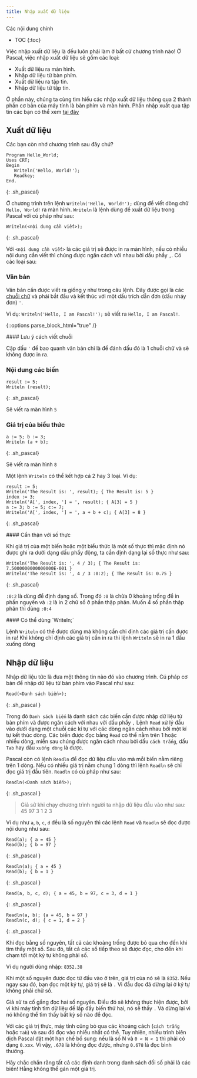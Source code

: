 ```yaml
---
title: Nhập xuất dữ liệu
---
```


Các nội dung chính
- TOC
{:toc}

Việc nhập xuất dữ liệu là đều luôn phải làm ở bất cứ chương trình nào! Ở Pascal, việc nhập xuất dữ liệu sẽ gồm các loại:

- Xuất dữ liệu ra màn hình.
- Nhập dữ liệu từ bàn phím.
- Xuất dữ liệu ra tập tin.
- Nhập dữ liệu từ tập tin.

Ở phần này, chúng ta cùng tìm hiểu các nhập xuất dữ liệu thông qua 2 thành phần cơ bản của máy tính là bàn phím và màn hình. Phần nhập xuất qua tập tin các bạn có thể xem [tại đây](/dev/pascal/files)

## Xuất dữ liệu

Các bạn còn nhớ chương trình sau đây chứ?

```
Program Hello_World;
Uses CRT;
Begin
   Writeln('Hello, World!');
   Readkey;
End.
```
{: .sh_pascal}

Ở chương trình trên lệnh `Writeln('Hello, World!');` dùng để viết dòng chữ `Hello, World!` ra màn hình. `Writeln` là lệnh dùng để xuất dữ liệu trong Pascal với cú pháp như sau:

```
Writeln(<nội dung cần viết>);
```
{: .sh_pascal}

Với `<nội dung cần viết>` là các giá trị sẽ được in ra màn hình, nếu có nhiều nội dung cần viết thì chúng được ngăn cách với nhau bởi dấu phẩy `,`. Có các loại sau:

### Văn bản

Văn bản cần được viết ra giống y như trong câu lệnh. Đây được gọi là các [chuỗi chữ](/dev/pascal/strings) và phải bắt đầu và kết thúc với một dấu trích dẫn đơn (dấu nháy đơn) `'`.

Ví dụ: `Writeln('Hello, I am Pascal!');` sẽ viết ra `Hello, I am Pascal!`.

{::options parse_block_html="true" /}
<div class="note info">
#### Lưu ý cách viết chuỗi

Cặp dấu `'` để bao quanh văn bản chỉ là để đánh dấu đó là 1 chuỗi chữ và sẽ không được in ra.
</div>

### Nội dung các biến

```
result := 5;
Writeln (result);
```
{: .sh_pascal}

Sẽ viết ra màn hình `5`

### Giá trị của biểu thức

```
a := 5; b := 3;
Writeln (a + b);
```
{: .sh_pascal}

Sẽ viết ra màn hình `8`

Một lệnh `Writeln` có thể kết hợp cả 2 hay 3 loại. Ví dụ:

```
result := 5;
Writeln('The Result is: ', result); { The Result is: 5 }
index := 3;
Writeln('A[', index, '] = ', result); { A[3] = 5 }
a := 3; b := 5; c:= 7;
Writeln('A[', index, '] = ', a + b + c); { A[3] = 8 }
```
{: .sh_pascal}

<div class="note warning">
#### Cẩn thận với số thực

Khi giá trị của một biến hoặc một biểu thức là một số thực thì mặc định nó được ghi ra dưới dạng dấu phẩy động, ta cần định dạng lại số thực như sau:

```
Writeln('The Result is: ', 4 / 3); { The Result is: 7.5000000000000000E-001 }
Writeln('The Result is: ', 4 / 3 :0:2); { The Result is: 0.75 }
```
{: .sh_pascal}

`:0:2` là dùng để định dạng số. Trong đó `:0` là chừa 0 khoảng trống để in phần nguyên và `:2` là in 2 chữ số ở phần thập phân. Muốn 4 số phần thập phân thì dùng `:0:4`
</div>

<div class="note">
#### Có thể dùng `Writeln;`

Lệnh `Writeln` có thể được dùng mà không cần chỉ định các giá trị cần được in ra! Khi không chỉ định các giá trị cần in ra thì lệnh `Writeln` sẽ in ra 1 dấu xuống dòng
</div>

## Nhập dữ liệu

Nhập dữ liệu tức là đưa một thông tin nào đó vào chương trình. Cú pháp cơ bản để nhập dữ liệu từ bàn phím vào Pascal như sau:

``` text
Read(<Danh sách biến>);
```
{: .sh_pascal }

Trong đó `Danh sách biến` là danh sách các biến cần được nhập dữ liệu từ bàn phím và được ngăn cách với nhau vởi dấu phẩy     `,` 
Lệnh `Read` xử lý đầu vào dưới dạng một chuỗi các kí tự với các dòng ngăn cách nhau bởi một kí tự kết thúc dòng. Các biến được đọc bằng `Read` có thể nằm trên 1 hoặc nhiều dòng, miễn sau chúng được ngăn cách nhau bởi dấu `cách trắng`, dấu `Tab` hay dấu `xuống dòng` là được.

Pascal còn có lệnh `Readln` để đọc dữ liệu đầu vào mà mỗi biến nằm riêng trên 1 dòng. Nếu có nhiều giá trị nằm chung 1 dòng thì lệnh `Readln` sẽ chỉ đọc giá trị đầu tiên. `Readln` có cú pháp như sau:

``` text
Readln(<Danh sách biến>);
```
{: .sh_pascal }

> Giả sử khi chạy chương trình người ta nhập dữ liệu đầu vào như sau:
> 45 97 3
> 1 2 3

Ví dụ như `a`, `b`, `c`, `d` đều là số nguyên thì các lệnh `Read` và `Readln` sẽ đọc được nội dung như sau:

``` text
Read(a); { a = 45 }		
Read(b); { b = 97 }
```
{: .sh_pascal }
```
Readln(a); { a = 45 }
Read(b); { b = 1 }
```
{: .sh_pascal }
```
Read(a, b, c, d); { a = 45, b = 97, c = 3, d = 1 }
```
{: .sh_pascal }
```
Readln(a, b); {a = 45, b = 97 }
Readln(c, d); { c = 1, d = 2 }
```
{: .sh_pascal }

Khi đọc bằng số nguyên, tất cả các khoảng trống được bỏ qua cho đến khi tìm thấy một số. Sau đó, tất cả các số tiếp theo sẽ được đọc, cho đến khi chạm tới một ký tự không phải số.

Ví dụ người dùng nhập: `8352.38`

Khi một số nguyên được đọc từ đầu vào ở trên, giá trị của nó sẽ là `8352`. Nếu ngay sau đó, bạn đọc một ký tự, giá trị sẽ là `.` Vì đầu đọc đã dừng lại ở ký tự không phải chữ số.

Giả sử ta cố gắng đọc hai số nguyên. Điều đó sẽ không thực hiện được, bởi vì khi máy tính tìm dữ liệu để lấp đầy biến thứ hai, nó sẽ thấy `.` Và dừng lại vì nó không thể tìm thấy bất kỳ số nào để đọc.

Với các giá trị thực, máy tính cũng bỏ qua các khoảng cách (`cách trắng` hoặc `Tab`) và sau đó đọc vào nhiều nhất có thể. Tuy nhiên, nhiều trình biên dịch Pascal đặt một hạn chế bổ sung: nếu là số N và `0 < N < 1` thì phải có dạng `0.xxx`. Vì vậy, `.678` là không đọc được, nhưng `0.678` là đọc bình thường.

Hãy chắc chắn rằng tất cả các định danh trong danh sách đối số phải là các biến! Hằng không thể gán một giá trị.
